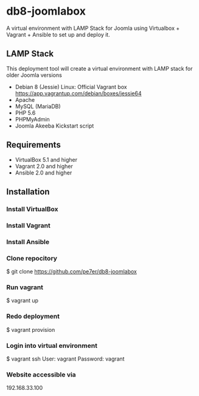 # db8-joomlabox
A virtual environment with LAMP Stack for Joomla using Virtualbox + Vagrant + Ansible to set up and deploy it.


## LAMP Stack
This deployment tool will create a virtual environment with LAMP stack for older Joomla versions

* Debian 8 (Jessie) Linux: Official Vagrant box https://app.vagrantup.com/debian/boxes/jessie64
* Apache
* MySQL (MariaDB)
* PHP 5.6
* PHPMyAdmin
* Joomla Akeeba Kickstart script 

## Requirements
* VirtualBox 5.1 and higher
* Vagrant 2.0 and higher
* Ansible 2.0 and higher


## Installation

### Install VirtualBox


### Install Vagrant


### Install Ansible


### Clone repocitory
 $ git clone https://github.com/pe7er/db8-joomlabox

### Run vagrant
 $ vagrant up

### Redo deployment
 $ vagrant provision

### Login into virtual environment
 $ vagrant ssh
 User: vagrant
 Password: vagrant

### Website accessible via
 192.168.33.100